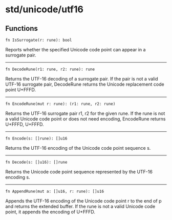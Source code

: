 # std/unicode/utf16
## Functions
```jule
fn IsSurrogate(r: rune): bool
```
Reports whether the specified Unicode code point can appear in a surrogate pair.

---

```jule
fn DecodeRune(r1: rune, r2: rune): rune
```
Returns the UTF-16 decoding of a surrogate pair. If the pair is not a valid UTF-16 surrogate pair, DecodeRune returns the Unicode replacement code point U+FFFD.

---

```jule
fn EncodeRune(mut r: rune): (r1: rune, r2: rune)
```
Returns the UTF-16 surrogate pair r1, r2 for the given rune. If the rune is not a valid Unicode code point or does not need encoding, EncodeRune returns U+FFFD, U+FFFD.

---

```jule
fn Encode(s: []rune): []u16
```
Returns the UTF-16 encoding of the Unicode code point sequence s.

---

```jule
fn Decode(s: []u16): []rune
```
Returns the Unicode code point sequence represented by the UTF-16 encoding s.

---

```jule
fn AppendRune(mut a: []u16, r: rune): []u16
```
Appends the UTF-16 encoding of the Unicode code point r to the end of p and returns the extended buffer. If the rune is not a valid Unicode code point, it appends the encoding of U+FFFD. 